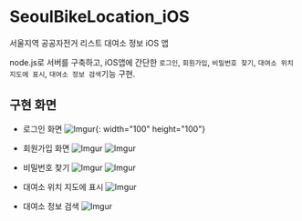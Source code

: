 # SeoulBikeLocation_iOS

서울지역 공공자전거 리스트 대여소 정보 iOS 앱


node.js로 서버를 구축하고,
iOS앱에 간단한 `로그인`, `회원가입`, `비밀번호 찾기`, `대여소 위치 지도에 표시`, `대여소 정보 검색`기능 구현.

## 구현 화면

* 로그인 화면
![Imgur](https://i.imgur.com/vUV8NSL.png){: width="100" height="100"}

* 회원가입 화면
![Imgur](https://i.imgur.com/54UJCZl.png)
![Imgur](https://i.imgur.com/fN0DgYK.png)

* 비밀번호 찾기
![Imgur](https://i.imgur.com/53O1Lc8.png)
![Imgur](https://i.imgur.com/5uN7fAy.png)

* 대여소 위치 지도에 표시
![Imgur](https://i.imgur.com/cP59Iew.png)

* 대여소 정보 검색
![Imgur](https://i.imgur.com/RW2HbmQ.png)
